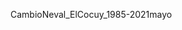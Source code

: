 CambioNeval_ElCocuy_1985-2021mayo
<p align="centro">
 <img width=”360” src ="/Gif/CambioNeval_ElCocuy_1985-2021may.gif”>
</p>
El índice de nieve de diferencia normalizada se utiliza para identificar la nieve, en función de su reflectancia característicamente más alta en la parte visible del espectro en comparación con el IR medio. NDSI se calcula utilizando las bandas verde e IR medio, y tiene un rango de -1,0 a 1,0.
Estos compuestos se crean a partir de todas las escenas en cada período de 8 días comenzando desde el primer día del año y continuando hasta el día 360 del año. Se toma el conjunto de datos de la mediana.

Año 1985: imágenes Landsat 5, valor NDSI mayores a 0,09. Años 2001 a 2013: imágenes Landsat 7, valor NDSI mayores a 0,09. Años 2014 a 2021 (mayo): imágenes Landsat 8, valor NDSI mayores a 0,2.

Incluye estadística de la media de todo el conjunto de datos para NDSI fuente ClimnateEngine
Proveedor de los datos: USGS y NASA. Escala espacial: 30 metros

Composición y análisis: Alfonso rincón barrera 
Gestión digital: Fredy alberto hernández corredor



